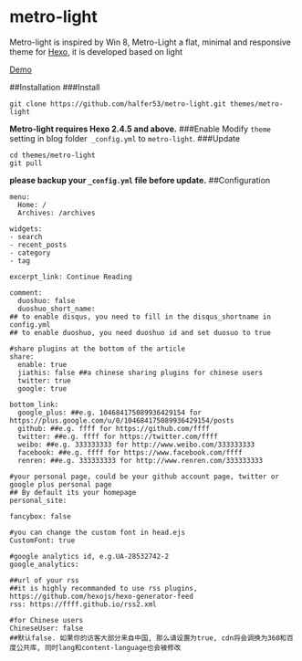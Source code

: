 metro-light
===========

Metro-light is inspired by Win 8, Metro-Light a flat, minimal and responsive theme for [Hexo](http://zespia.tw/hexo/), it is developed based on light

[Demo](http://halfer53.github.io)

##Installation
###Install
```
git clone https://github.com/halfer53/metro-light.git themes/metro-light
```
**Metro-light requires Hexo 2.4.5 and above.** 
###Enable
Modify `theme` setting in blog folder` _config.yml` to `metro-light`.
###Update
```
cd themes/metro-light
git pull
```
**please backup your `_config.yml` file before update.** 
##Configuration

```
menu:
  Home: /
  Archives: /archives

widgets:
- search
- recent_posts
- category
- tag

excerpt_link: Continue Reading

comment:
  duoshuo: false
  duoshuo_short_name: 
## to enable disqus, you need to fill in the disqus_shortname in config.yml
## to enable duoshuo, you need duoshuo id and set duosuo to true

#share plugins at the bottom of the article
share:
  enable: true
  jiathis: false ##a chinese sharing plugins for chinese users
  twitter: true
  google: true

bottom_link:
  google_plus: ##e.g. 104684175089936429154 for https://plus.google.com/u/0/104684175089936429154/posts
  github: ##e.g. ffff for https://github.com/ffff
  twitter: ##e.g. ffff for https://twitter.com/ffff
  weibo: ##e.g. 333333333 for http://www.weibo.com/333333333
  facebook: ##e.g. ffff for https://www.facebook.com/ffff
  renren: ##e.g. 333333333 for http://www.renren.com/333333333

#your personal page, could be your github account page, twitter or google plus personal page
## By default its your homepage
personal_site: 

fancybox: false

#you can change the custom font in head.ejs
CustomFont: true

#google analytics id, e.g.UA-28532742-2
google_analytics: 

##url of your rss
##it is highly recommanded to use rss plugins, https://github.com/hexojs/hexo-generator-feed
rss: https://ffff.github.io/rss2.xml

#for Chinese users
ChineseUser: false
##默认false. 如果你的访客大部分来自中国, 那么请设置为true, cdn将会调换为360和百度公共库, 同时lang和content-language也会被修改
```